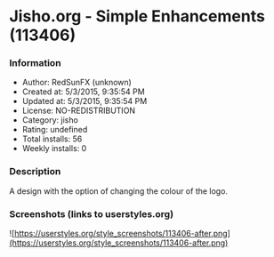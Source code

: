 # Jisho.org - Simple Enhancements (113406)

### Information
- Author: RedSunFX (unknown)
- Created at: 5/3/2015, 9:35:54 PM
- Updated at: 5/3/2015, 9:35:54 PM
- License: NO-REDISTRIBUTION
- Category: jisho
- Rating: undefined
- Total installs: 56
- Weekly installs: 0


### Description
A design with the option of changing the colour of the logo.


### Screenshots (links to userstyles.org)
![https://userstyles.org/style_screenshots/113406-after.png](https://userstyles.org/style_screenshots/113406-after.png)


